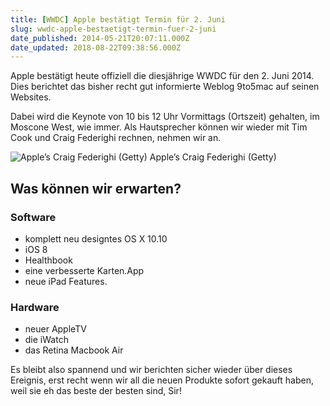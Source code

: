 ```yaml
---
title: [WWDC] Apple bestätigt Termin für 2. Juni
slug: wwdc-apple-bestaetigt-termin-fuer-2-juni
date_published: 2014-05-21T20:07:11.000Z
date_updated: 2018-08-22T09:38:56.000Z
---
```


Apple bestätigt heute offiziell die diesjährige WWDC für den 2. Juni 2014. Dies berichtet das bisher recht gut informierte Weblog 9to5mac auf seinen Websites. 

Dabei wird die Keynote von 10 bis 12 Uhr Vormittags (Ortszeit) gehalten, im Moscone West, wie immer. Als Hautsprecher können wir wieder mit Tim Cook und Craig Federighi rechnen, nehmen wir an.

![Apple’s Craig Federighi (Getty)](//picdump.thafaker.de/2014/05/aleqm5i2mwdqdfp4c1kmxc1k0pzkoedlrw1-580x361.jpeg) Apple’s Craig Federighi (Getty)

## Was können wir erwarten?

### Software

- komplett neu designtes OS X 10.10
- iOS 8
- Healthbook
- eine verbesserte Karten.App
- neue iPad Features.

### Hardware

- neuer AppleTV 
- die iWatch
- das Retina Macbook Air

Es bleibt also spannend und wir berichten sicher wieder über dieses Ereignis, erst recht wenn wir all die neuen Produkte sofort gekauft haben, weil sie eh das beste der besten sind, Sir!
